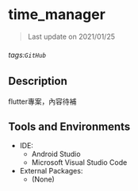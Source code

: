 time_manager
===
> Last update on 2021/01/25
###### tags:`GitHub`

## Description
flutter專案，內容待補

## Tools and Environments
* IDE: 
    * Android Studio
    * Microsoft Visual Studio Code
* External Packages:
    * (None)